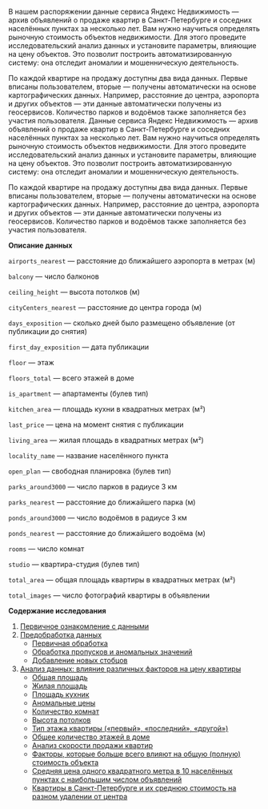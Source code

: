 В нашем распоряжении данные сервиса Яндекс Недвижимость — архив объявлений о продаже квартир в Санкт-Петербурге и соседних населённых пунктах за несколько лет. Вам нужно научиться определять рыночную стоимость объектов недвижимости. Для этого проведите исследовательский анализ данных и установите параметры, влияющие на цену объектов. Это позволит построить автоматизированную систему: она отследит аномалии и мошенническую деятельность.

По каждой квартире на продажу доступны два вида данных. Первые вписаны пользователем, вторые — получены автоматически на основе картографических данных. Например, расстояние до центра, аэропорта и других объектов — эти данные автоматически получены из геосервисов. Количество парков и водоёмов также заполняется без участия пользователя.
Данные сервиса Яндекс Недвижимость — архив объявлений о продаже квартир в Санкт-Петербурге и соседних населённых пунктах за несколько лет. Вам нужно научиться определять рыночную стоимость объектов недвижимости. Для этого проведите исследовательский анализ данных и установите параметры, влияющие на цену объектов. Это позволит построить автоматизированную систему: она отследит аномалии и мошенническую деятельность. 

По каждой квартире на продажу доступны два вида данных. Первые вписаны пользователем, вторые — получены автоматически на основе картографических данных. Например, расстояние до центра, аэропорта и других объектов — эти данные автоматически получены из геосервисов. Количество парков и водоёмов также заполняется без участия пользователя.

**Описание данных**

`airports_nearest` — расстояние до ближайшего аэропорта в метрах (м)

`balcony` — число балконов

`ceiling_height` — высота потолков (м)

`cityCenters_nearest` — расстояние до центра города (м)

`days_exposition` — сколько дней было размещено объявление (от публикации до снятия)

`first_day_exposition` — дата публикации

`floor` — этаж

`floors_total` — всего этажей в доме

`is_apartment` — апартаменты (булев тип)

`kitchen_area` — площадь кухни в квадратных метрах (м²)

`last_price` — цена на момент снятия с публикации

`living_area` — жилая площадь в квадратных метрах (м²)

`locality_name` — название населённого пункта

`open_plan` — свободная планировка (булев тип)

`parks_around3000` — число парков в радиусе 3 км

`parks_nearest` — расстояние до ближайшего парка (м)

`ponds_around3000` — число водоёмов в радиусе 3 км

`ponds_nearest` — расстояние до ближайшего водоёма (м)

`rooms` — число комнат

`studio` — квартира-студия (булев тип)

`total_area` — общая площадь квартиры в квадратных метрах (м²)

`total_images` — число фотографий квартиры в объявлении

**Содержание исследования**
1. [Первичное ознакомление с данными](#start)
2. [Предобработка данных](#preprocessing)
    * [Первичная обработка](#first)
    * [Обработка пропусков и аномальных значений](#null)
    * [Добавление новых стобцов](#columns)
3. [Анализ данных: влияние различных факторов на цену квартиры](#analyses)
    * [Общая площадь](#total_area)
    * [Жилая площадь](#living_area)
    * [Площадь кухник](#kitchen)
    * [Аномальные цены](#low_price)
    * [Количество комнат](#room_number)
    * [Высота потолков](#сeiling_height)
    * [Тип этажа квартиры («первый», «последний», «другой»)](#floor_type)
    * [Общее количество этажей в доме](#floor_number)
    * [Анализ скорости продажи квартир](#speed)
    * [Факторы, которые больше всего влияют на общую (полную) стоимость объекта](#factors)
    * [Cредняя цена одного квадратного метра в 10 населённых пунктах с наибольшим числом объявлений](#average_price)
    * [Квартиры в Санкт-Петербурге и их среднюю стоимость на разном удалении от центра](#Piter)
